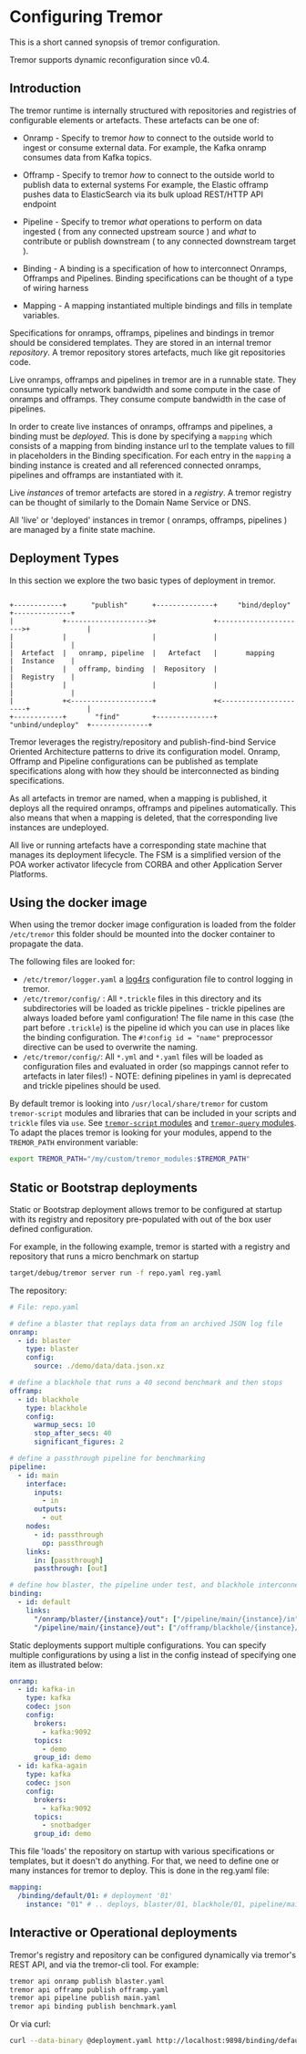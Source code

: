 # Configuring Tremor

This is a short canned synopsis of tremor configuration.

Tremor supports dynamic reconfiguration since v0.4.

## Introduction

The tremor runtime is internally structured with repositories and registries of configurable elements or artefacts. These artefacts can be one of:

- Onramp - Specify to tremor _how_ to connect to the outside world to ingest or consume external data. For example, the Kafka onramp consumes data from Kafka topics.

- Offramp - Specify to tremor _how_ to connect to the outside world to publish data to external systems For example, the Elastic offramp pushes data to ElasticSearch via its bulk upload REST/HTTP API endpoint

- Pipeline - Specify to tremor _what_ operations to perform on data ingested ( from any connected upstream source ) and _what_ to contribute or publish downstream ( to any connected downstream target ).

- Binding - A binding is a specification of how to interconnect Onramps, Offramps and Pipelines. Binding specifications can be thought of a type of wiring harness

- Mapping - A mapping instantiated multiple bindings and fills in template variables.

Specifications for onramps, offramps, pipelines and bindings in tremor should be considered templates. They are stored in an internal tremor _repository_. A tremor repository stores artefacts, much like git repositories code.

Live onramps, offramps and pipelines in tremor are in a runnable state. They consume typically network bandwidth and some compute in the case of onramps and offramps. They consume compute bandwidth in the case of pipelines.

In order to create live instances of onramps, offramps and pipelines, a binding must be _deployed_. This is done by specifying a `mapping` which consists of a mapping from binding instance url to the template values to fill in placeholders in the Binding specification. For each entry in the `mapping` a binding instance is created and all referenced connected onramps, pipelines and offramps are instantiated with it.

Live _instances_ of tremor artefacts are stored in a _registry_. A tremor registry can be thought of similarly to the Domain Name Service or DNS.

All 'live' or 'deployed' instances in tremor ( onramps, offramps, pipelines ) are managed by a finite state machine.

## Deployment Types

In this section we explore the two basic types of deployment in tremor.

```text

+------------+      "publish"      +--------------+     "bind/deploy"     +--------------+
|            +-------------------->+              +---------------------->+              |
|            |                     |              |                       |              |
|  Artefact  |   onramp, pipeline  |   Artefact   |       mapping         |  Instance    |
|            |   offramp, binding  |  Repository  |                       |  Registry    |
|            |                     |              |                       |              |
|            +<--------------------+              +<----------------------+              |
+------------+       "find"        +--------------+    "unbind/undeploy"  +--------------+

```

Tremor leverages the registry/repository and publish-find-bind Service Oriented Architecture patterns to drive its configuration model. Onramp, Offramp and Pipeline configurations can be published as template specifications along with how they should be interconnected as binding specifications.

As all artefacts in tremor are named, when a mapping is published, it deploys all the required onramps, offramps and pipelines automatically. This also means that when a mapping is deleted, that the corresponding live instances are undeployed.

All live or running artefacts have a corresponding state machine that manages its deployment lifecycle. The FSM is a simplified version of the POA worker activator lifecycle from CORBA and other Application Server Platforms.

## Using the docker image

When using the tremor docker image configuration is loaded from the folder `/etc/tremor` this folder should be mounted into the docker container to propagate the data.

The following files are looked for:

- `/etc/tremor/logger.yaml` a [log4rs](https://docs.rs/log4rs/*/log4rs/) configuration file to control logging in tremor.
- `/etc/tremor/config/` : All `*.trickle` files in this directory and its subdirectories will be loaded as trickle pipelines - trickle pipelines are always loaded before yaml configuration! The file name in this case (the part before `.trickle`) is the pipeline id which you can use in places like the binding configuration. The `#!config id = "name"` preprocessor directive can be used to overwrite the naming.
- `/etc/tremor/config/`: All `*.yml` and `*.yaml` files will be loaded as configuration files and evaluated in order (so mappings cannot refer to artefacts in later files!) - NOTE: defining pipelines in yaml is deprecated and trickle pipelines should be used.

By default tremor is looking into `/usr/local/share/tremor` for custom `tremor-script` modules and libraries that can be included in your scripts and `trickle` files via `use`.  See [`tremor-script` modules](tremor-script/modules.md) and [`tremor-query` modules](./tremor-query/modules.md). To adapt the places tremor is looking for your modules, append to the `TREMOR_PATH` environment variable:

```sh
export TREMOR_PATH="/my/custom/tremor_modules:$TREMOR_PATH"
```

## Static or Bootstrap deployments

Static or Bootstrap deployment allows tremor to be configured at startup with its registry and repository pre-populated with out of the box user defined configuration.

For example, in the following example, tremor is started with a registry and repository that runs a micro benchmark on startup

```bash
target/debug/tremor server run -f repo.yaml reg.yaml
```

The repository:

```yaml
# File: repo.yaml

# define a blaster that replays data from an archived JSON log file
onramp:
  - id: blaster
    type: blaster
    config:
      source: ./demo/data/data.json.xz

# define a blackhole that runs a 40 second benchmark and then stops
offramp:
  - id: blackhole
    type: blackhole
    config:
      warmup_secs: 10
      stop_after_secs: 40
      significant_figures: 2

# define a passthrough pipeline for benchmarking
pipeline:
  - id: main
    interface:
      inputs:
        - in
      outputs:
        - out
    nodes:
      - id: passthrough
        op: passthrough
    links:
      in: [passthrough]
      passthrough: [out]

# define how blaster, the pipeline under test, and blackhole interconnect
binding:
  - id: default
    links:
      "/onramp/blaster/{instance}/out": ["/pipeline/main/{instance}/in"]
      "/pipeline/main/{instance}/out": ["/offramp/blackhole/{instance}/in"]
```

Static deployments support multiple configurations. You can specify multiple configurations by using a list in the config instead of specifying one item as illustrated below:

```yaml
onramp:
  - id: kafka-in
    type: kafka
    codec: json
    config:
      brokers:
        - kafka:9092
      topics:
        - demo
      group_id: demo
  - id: kafka-again
    type: kafka
    codec: json
    config:
      brokers:
        - kafka:9092
      topics:
        - snotbadger
      group_id: demo
```

This file 'loads' the repository on startup with various specifications or templates, but it doesn't do anything. For that, we need to define one or many instances for tremor to deploy. This is done in the reg.yaml file:

```yaml
mapping:
  /binding/default/01: # deployment '01'
    instance: "01" # .. deploys, blaster/01, blackhole/01, pipeline/main/01
```

## Interactive or Operational deployments

Tremor's registry and repository can be configured dynamically via tremor's REST API, and via the tremor-cli tool. For example:

```bash
tremor api onramp publish blaster.yaml
tremor api offramp publish offramp.yaml
tremor api pipeline publish main.yaml
tremor api binding publish benchmark.yaml
```

Or via curl:

```bash
curl --data-binary @deployment.yaml http://localhost:9898/binding/default/01
```
